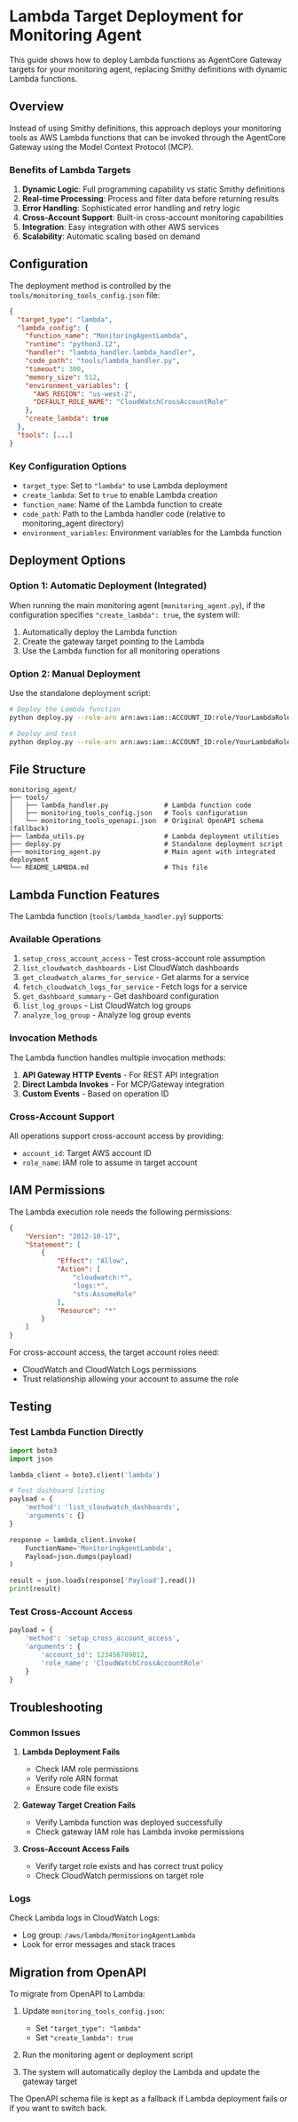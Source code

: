 # Lambda Target Deployment for Monitoring Agent

This guide shows how to deploy Lambda functions as AgentCore Gateway targets for your monitoring agent, replacing Smithy definitions with dynamic Lambda functions.

## Overview

Instead of using Smithy definitions, this approach deploys your monitoring tools as AWS Lambda functions that can be invoked through the AgentCore Gateway using the Model Context Protocol (MCP).

### Benefits of Lambda Targets

1. **Dynamic Logic**: Full programming capability vs static Smithy definitions
2. **Real-time Processing**: Process and filter data before returning results
3. **Error Handling**: Sophisticated error handling and retry logic
4. **Cross-Account Support**: Built-in cross-account monitoring capabilities
5. **Integration**: Easy integration with other AWS services
6. **Scalability**: Automatic scaling based on demand

## Configuration

The deployment method is controlled by the `tools/monitoring_tools_config.json` file:

```json
{
  "target_type": "lambda",
  "lambda_config": {
    "function_name": "MonitoringAgentLambda",
    "runtime": "python3.12",
    "handler": "lambda_handler.lambda_handler",
    "code_path": "tools/lambda_handler.py",
    "timeout": 300,
    "memory_size": 512,
    "environment_variables": {
      "AWS_REGION": "us-west-2",
      "DEFAULT_ROLE_NAME": "CloudWatchCrossAccountRole"
    },
    "create_lambda": true
  },
  "tools": [...]
}
```

### Key Configuration Options

- `target_type`: Set to `"lambda"` to use Lambda deployment
- `create_lambda`: Set to `true` to enable Lambda creation
- `function_name`: Name of the Lambda function to create
- `code_path`: Path to the Lambda handler code (relative to monitoring_agent directory)
- `environment_variables`: Environment variables for the Lambda function

## Deployment Options

### Option 1: Automatic Deployment (Integrated)

When running the main monitoring agent (`monitoring_agent.py`), if the configuration specifies `"create_lambda": true`, the system will:

1. Automatically deploy the Lambda function
2. Create the gateway target pointing to the Lambda
3. Use the Lambda function for all monitoring operations

### Option 2: Manual Deployment

Use the standalone deployment script:

```bash
# Deploy the Lambda function
python deploy.py --role-arn arn:aws:iam::ACCOUNT_ID:role/YourLambdaRole --region us-west-2

# Deploy and test
python deploy.py --role-arn arn:aws:iam::ACCOUNT_ID:role/YourLambdaRole --test
```

## File Structure

```
monitoring_agent/
├── tools/
│   ├── lambda_handler.py              # Lambda function code
│   ├── monitoring_tools_config.json   # Tools configuration
│   └── monitoring_tools_openapi.json  # Original OpenAPI schema (fallback)
├── lambda_utils.py                    # Lambda deployment utilities
├── deploy.py                          # Standalone deployment script
├── monitoring_agent.py                # Main agent with integrated deployment
└── README_LAMBDA.md                   # This file
```

## Lambda Function Features

The Lambda function (`tools/lambda_handler.py`) supports:

### Available Operations

1. `setup_cross_account_access` - Test cross-account role assumption
2. `list_cloudwatch_dashboards` - List CloudWatch dashboards
3. `get_cloudwatch_alarms_for_service` - Get alarms for a service
4. `fetch_cloudwatch_logs_for_service` - Fetch logs for a service
5. `get_dashboard_summary` - Get dashboard configuration
6. `list_log_groups` - List CloudWatch log groups
7. `analyze_log_group` - Analyze log group events

### Invocation Methods

The Lambda function handles multiple invocation methods:

1. **API Gateway HTTP Events** - For REST API integration
2. **Direct Lambda Invokes** - For MCP/Gateway integration
3. **Custom Events** - Based on operation ID

### Cross-Account Support

All operations support cross-account access by providing:
- `account_id`: Target AWS account ID
- `role_name`: IAM role to assume in target account

## IAM Permissions

The Lambda execution role needs the following permissions:

```json
{
    "Version": "2012-10-17",
    "Statement": [
        {
            "Effect": "Allow",
            "Action": [
                "cloudwatch:*",
                "logs:*",
                "sts:AssumeRole"
            ],
            "Resource": "*"
        }
    ]
}
```

For cross-account access, the target account roles need:
- CloudWatch and CloudWatch Logs permissions
- Trust relationship allowing your account to assume the role

## Testing

### Test Lambda Function Directly

```python
import boto3
import json

lambda_client = boto3.client('lambda')

# Test dashboard listing
payload = {
    'method': 'list_cloudwatch_dashboards',
    'arguments': {}
}

response = lambda_client.invoke(
    FunctionName='MonitoringAgentLambda',
    Payload=json.dumps(payload)
)

result = json.loads(response['Payload'].read())
print(result)
```

### Test Cross-Account Access

```python
payload = {
    'method': 'setup_cross_account_access',
    'arguments': {
        'account_id': 123456789012,
        'role_name': 'CloudWatchCrossAccountRole'
    }
}
```

## Troubleshooting

### Common Issues

1. **Lambda Deployment Fails**
   - Check IAM role permissions
   - Verify role ARN format
   - Ensure code file exists

2. **Gateway Target Creation Fails**
   - Verify Lambda function was deployed successfully
   - Check gateway IAM role has Lambda invoke permissions

3. **Cross-Account Access Fails**
   - Verify target role exists and has correct trust policy
   - Check CloudWatch permissions on target role

### Logs

Check Lambda logs in CloudWatch Logs:
- Log group: `/aws/lambda/MonitoringAgentLambda`
- Look for error messages and stack traces

## Migration from OpenAPI

To migrate from OpenAPI to Lambda:

1. Update `monitoring_tools_config.json`:
   - Set `"target_type": "lambda"`
   - Set `"create_lambda": true`

2. Run the monitoring agent or deployment script

3. The system will automatically deploy the Lambda and update the gateway target

The OpenAPI schema file is kept as a fallback if Lambda deployment fails or if you want to switch back.
